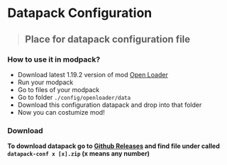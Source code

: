 # Datapack Configuration

> ## Place for datapack configuration file

### How to use it in modpack?

- Download latest 1.19.2 version of mod [Open Loader](https://www.curseforge.com/minecraft/mc-mods/open-loader/)
- Run your modpack
- Go to files of your modpack
- Go to folder `./config/openloader/data`
- Download this configuration datapack and drop into that folder
- Now you can costumize mod!

### Download

**To download datapack go to [Github Releases](https://github.com/Flowery-Structures/flowery-structures/releases) and find file under called `datapack-conf x [x].zip` (x means any number)**
